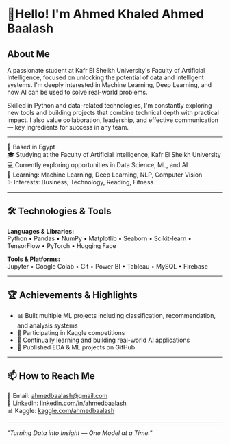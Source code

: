 # 👋Hello! I'm Ahmed Khaled Ahmed Baalash

## About Me
A passionate student at Kafr El Sheikh University's Faculty of Artificial Intelligence, focused on unlocking the potential of data and intelligent systems. I'm deeply interested in Machine Learning, Deep Learning, and how AI can be used to solve real-world problems.

Skilled in Python and data-related technologies, I'm constantly exploring new tools and building projects that combine technical depth with practical impact. I also value collaboration, leadership, and effective communication — key ingredients for success in any team.

---
📍 Based in Egypt  
🎓 Studying at the Faculty of Artificial Intelligence, Kafr El Sheikh University  
💻 Currently exploring opportunities in Data Science, ML, and AI  
🌱 Learning: Machine Learning, Deep Learning, NLP, Computer Vision  
✨ Interests: Business, Technology, Reading, Fitness  

---

## 🛠 Technologies & Tools

**Languages & Libraries:**  
Python • Pandas • NumPy • Matplotlib • Seaborn • Scikit-learn • TensorFlow • PyTorch • Hugging Face  

**Tools & Platforms:**  
Jupyter • Google Colab • Git • Power BI • Tableau • MySQL • Firebase

---

## 🏆 Achievements & Highlights

- 📊 Built multiple ML projects including classification, recommendation, and analysis systems  
- 🧪 Participating in Kaggle competitions  
- 🎯 Continually learning and building real-world AI applications  
- 📝 Published EDA & ML projects on GitHub

---

## 📫 How to Reach Me

📧 Email: ahmedbaalash@gmail.com  
🔗 LinkedIn: [linkedin.com/in/ahmedbaalash](https://www.linkedin.com/in/ahmedbaalash)  
📊 Kaggle: [kaggle.com/ahmedbaalash](https://www.kaggle.com/ahmedbaalash)

---

*"Turning Data into Insight — One Model at a Time."*
